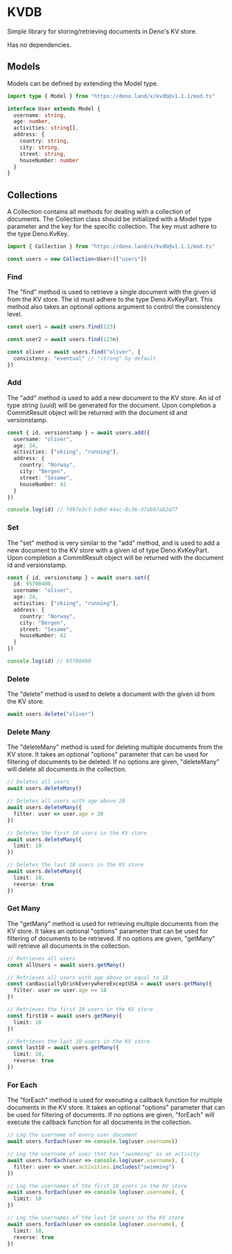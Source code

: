 # KVDB
Simple library for storing/retrieving documents in Deno's KV store.

Has no dependencies.

## Models
Models can be defined by extending the Model type.

```ts
import type { Model } from "https://deno.land/x/kvdb@v1.1.1/mod.ts"

interface User extends Model {
  username: string,
  age: number,
  activities: string[],
  address: {
    country: string,
    city: string,
    street: string,
    houseNumber: number
  }
}
```

## Collections
A Collection contains all methods for dealing with a collection of documents. The Collection class should be initialized with a Model type parameter and the key for the specific collection. The key must adhere to the type Deno.KvKey.

```ts
import { Collection } from "https://deno.land/x/kvdb@v1.1.1/mod.ts"

const users = new Collection<User>(["users"])
```

### Find
The "find" method is used to retrieve a single document with the given id from the KV store. The id must adhere to the type Deno.KvKeyPart. This method also takes an optional options argument to control the consistency level.

```ts
const user1 = await users.find(123)

const user2 = await users.find(123n)

const oliver = await users.find("oliver", {
  consistency: "eventual" // "strong" by default
})
```

### Add
The "add" method is used to add a new document to the KV store. An id of type string (uuid) will be generated for the document. Upon completion a CommitResult object will be returned with the document id and versionstamp.

```ts
const { id, versionstamp } = await users.add({
  username: "oliver",
  age: 24,
  activities: ["skiing", "running"],
  address: {
    country: "Norway",
    city: "Bergen",
    street: "Sesame",
    houseNumber: 42
  }
})

console.log(id) // f897e3cf-bd6d-44ac-8c36-d7ab97a82d77
```

### Set
The "set" method is very similar to the "add" method, and is used to add a new document to the KV store with a given id of type Deno.KvKeyPart. Upon completion a CommitResult object will be returned with the document id and versionstamp.

```ts
const { id, versionstamp } = await users.set({
  id: 95700400,
  username: "oliver",
  age: 24,
  activities: ["skiing", "running"],
  address: {
    country: "Norway",
    city: "Bergen",
    street: "Sesame",
    houseNumber: 42
  }
})

console.log(id) // 95700400
```

### Delete
The "delete" method is used to delete a document with the given id from the KV store.

```ts
await users.delete("oliver")
```

### Delete Many
The "deleteMany" method is used for deleting multiple documents from the KV store. It takes an optional "options" parameter that can be used for filtering of documents to be deleted. If no options are given, "deleteMany" will delete all documents in the collection.

```ts
// Deletes all users
await users.deleteMany()

// Deletes all users with age above 20
await users.deleteMany({
  filter: user => user.age > 20
})

// Deletes the first 10 users in the KV store
await users.deleteMany({
  limit: 10
})

// Deletes the last 10 users in the KV store
await users.deleteMany({
  limit: 10,
  reverse: true
})
```

### Get Many
The "getMany" method is used for retrieving multiple documents from the KV store. It takes an optional "options" parameter that can be used for filtering of documents to be retrieved. If no options are given, "getMany" will retrieve all documents in the collection.

```ts
// Retrieves all users
const allUsers = await users.getMany()

// Retrieves all users with age above or equal to 18
const canBasciallyDrinkEverywhereExceptUSA = await users.getMany({
  filter: user => user.age >= 18
})

// Retrieves the first 10 users in the KV store
const first10 = await users.getMany({
  limit: 10
})

// Retrieves the last 10 users in the KV store
const last10 = await users.getMany({
  limit: 10,
  reverse: true
})
```

### For Each
The "forEach" method is used for executing a callback function for multiple documents in the KV store. It takes an optional "options" parameter that can be used for filtering of documents. If no options are given, "forEach" will execute the callback function for all documents in the collection.

```ts
// Log the username of every user document
await users.forEach(user => console.log(user.username))

// Log the username of user that has "swimming" as an activity
await users.forEach(user => console.log(user.username), {
  filter: user => user.activities.includes("swimming")
})

// Log the usernames of the first 10 users in the KV store
await users.forEach(user => console.log(user.username), {
  limit: 10
})

// Log the usernames of the last 10 users in the KV store
await users.forEach(user => console.log(user.username), {
  limit: 10,
  reverse: true
})
```